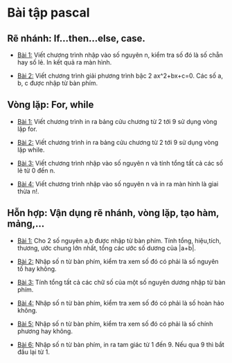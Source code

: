 # Bài tập pascal

## Rẽ nhánh: If...then...else, case. 

- [Bài 1:](https://github.com/yeuxacucodon/bai-tap-pascal/blob/main/R%E1%BA%BD%20nh%C3%A1nh/1.pas) Viết chương trình nhập vào số nguyên n, kiểm tra số đó là số chẵn hay số lẻ. In kết quả ra màn hình.

- [Bài 2:](https://github.com/yeuxacucodon/bai-tap-pascal/blob/main/R%E1%BA%BD%20nh%C3%A1nh/2.pas) Viết chương trình giải phương trình bậc 2 ax^2+bx+c=0. Các số a, b, c được nhập từ bàn phím.

## Vòng lặp: For, while

- [Bài 1:](https://github.com/yeuxacucodon/bai-tap-pascal/blob/main/V%C3%B2ng%20l%E1%BA%B7p/1.pas) Viết chương trình in ra bảng cửu chương từ 2 tới 9 sử dụng vòng lặp for.

- [Bài 2:](https://github.com/yeuxacucodon/bai-tap-pascal/blob/main/V%C3%B2ng%20l%E1%BA%B7p/2.pas) Viết chương trình in ra bảng cửu chương từ 2 tới 9 sử dụng vòng lặp while.

- [Bài 3:](https://github.com/yeuxacucodon/bai-tap-pascal/blob/main/V%C3%B2ng%20l%E1%BA%B7p/3.pas) Viết chương trình nhập vào số nguyên n và tính tổng tất cả các số lẻ từ 0 đến n.

- [Bài 4:](https://github.com/yeuxacucodon/bai-tap-pascal/blob/main/V%C3%B2ng%20l%E1%BA%B7p/4.pas) Viết chương trình nhập vào số nguyên n và in ra màn hình là giai thừa n!.

## Hỗn hợp: Vận dụng rẽ nhánh, vòng lặp, tạo hàm, mảng,...

- [Bài 1:](https://github.com/yeuxacucodon/bai-tap-pascal/blob/main/H%E1%BB%97n%20h%E1%BB%A3p/1.pas) Cho 2 số nguyên a,b được nhập từ bàn phím. Tính tổng, hiệu,tích, thương, ước chung lớn nhất, tổng các ước số dương của |a+b|.

- [Bài 2:](https://github.com/yeuxacucodon/bai-tap-pascal/blob/main/H%E1%BB%97n%20h%E1%BB%A3p/2.pas) Nhập số n từ bàn phím, kiểm tra xem số đó có phải là số nguyên tố hay không.

- [Bài 3:](https://github.com/yeuxacucodon/bai-tap-pascal/blob/main/H%E1%BB%97n%20h%E1%BB%A3p/3.pas) Tính tổng tất cả các chữ số của một số nguyên dương nhập từ bàn phím.

- [Bài 4:](https://github.com/yeuxacucodon/bai-tap-pascal/blob/main/H%E1%BB%97n%20h%E1%BB%A3p/4.pas) Nhập số n từ bàn phím, kiểm tra xem số đó có phải là số hoàn hảo không.

- [Bài 5:](https://github.com/yeuxacucodon/bai-tap-pascal/blob/main/H%E1%BB%97n%20h%E1%BB%A3p/5.pas) Nhập số n từ bàn phím, kiểm tra xem số đó có phải là số chính phương hay không.

- [Bài 6:](https://github.com/yeuxacucodon/bai-tap-pascal/blob/main/H%E1%BB%97n%20h%E1%BB%A3p/6.pas) Nhập số n từ bàn phím, in ra tam giác từ 1 đến 9. Nếu qua 9 thì bắt đầu lại từ 1.

